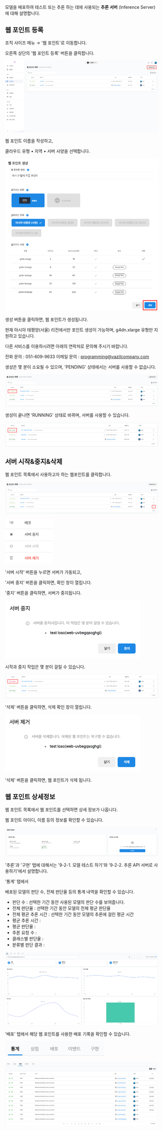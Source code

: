   

모델을 배포하여 테스트 또는 추론 하는 데에 사용되는 **추론 서버** (Inference Server)에 대해 설명합니다.

  

웹 포인트 등록
--------

조직 사이즈 메뉴 → '웹 포인트'로 이동합니다. 

오른쪽 상단의 '웹 포인트 등록' 버튼을 클릭합니다.

![img1](https://raw.githubusercontent.com/vazilcompany/vridge-docs/main/guide/img/web_points/inference_server_2/create_webpoint_1.png)  

  

웹 포인트 이름을 작성하고,

클라우드 유형 • 지역 • 서버 사양을 선택합니다.

![img1](https://raw.githubusercontent.com/vazilcompany/vridge-docs/main/guide/img/web_points/inference_server_2/create_webpoint_2.png)  

  

생성 버튼을 클릭하면, 웹 포인트가 생성됩니다. 

현재 아시아 태평양(서울) 리전에서만 포인트 생성이 가능하며, g4dn.xlarge 유형만 지원하고 있습니다. 

다른 서비스를 이용하시려면 아래의 연락처로 문의해 주시기 바랍니다.

전화 문의 : 051-609-9633
이메일 문의 : programming@vazilcompany.com


  

생성은 몇 분이 소요될 수 있으며, 'PENDING' 상태에서는 서버를 사용할 수 없습니다.

![img1](https://raw.githubusercontent.com/vazilcompany/vridge-docs/main/guide/img/web_points/inference_server_2/create_webpoint_3.png)  

  

생성이 끝나면 'RUNNING' 상태로 바뀌며, 서버를 사용할 수 있습니다.

![img1](https://raw.githubusercontent.com/vazilcompany/vridge-docs/main/guide/img/web_points/inference_server_2/create_webpoint_4.png)  
  

  

서버 시작&중지&삭제
--------


웹 포인트 목록에서 사용하고자 하는 웹포인트를 클릭합니다.

![img1](https://raw.githubusercontent.com/vazilcompany/vridge-docs/main/guide/img/web_points/inference_server_2/create_webpoint_5.png)  


![img1](https://raw.githubusercontent.com/vazilcompany/vridge-docs/main/guide/img/web_points/inference_server_2/create_webpoint_6.png)  


'서버 시작' 버튼을 누르면 서버가 가동되고,

'서버 중지' 버튼을 클릭하면, 확인 창이 열립니다. 

'중지' 버튼을 클릭하면, 서버가 중지됩니다. 

![img1](https://raw.githubusercontent.com/vazilcompany/vridge-docs/main/guide/img/web_points/inference_server_2/create_webpoint_7.png)


시작과 중지 작업은 몇 분이 걸릴 수 있습니다.

![img1](https://raw.githubusercontent.com/vazilcompany/vridge-docs/main/guide/img/web_points/inference_server_2/create_webpoint_7_1.png)


'삭제' 버튼을 클릭하면, 삭제 확인 창이 열립니다.

![img1](https://raw.githubusercontent.com/vazilcompany/vridge-docs/main/guide/img/web_points/inference_server_2/create_webpoint_8.png)


'삭제' 버튼을 클릭하면, 웹 포인트가 삭제 됩니다. 




  

웹 포인트 상세정보
----------


웹 포인트 목록에서 웹 포인트를 선택하면 상세 정보가 나옵니다.

  

웹 포인트 아이디, 이름 등의 정보를 확인할 수 있습니다.

![img1](https://raw.githubusercontent.com/vazilcompany/vridge-docs/main/guide/img/web_points/inference_server_2/create_webpoint_9.png)  

  

'추론'과 '구현' 탭에 대해서는 '9-2-1. 모델 테스트 하기'와 '9-2-2. 추론 API 서버로 사용하기'에서 설명합니다.

  

'통계' 탭에서

배포된 모델의 판단 수, 전체 판단율 등의 통계 내역을 확인할 수 있습니다.

*   판단 수 : 선택한 기간 동안 사용된 모델의 판단 수를 보여줍니다.
*   전체 판단율 : 선택한 기간 동안 모델의 전체 평균 판단율
*   전체 평균 추론 시간 : 선택한 기간 동안 모델의 추론에 걸린 평균 시간
*   평균 추론 시간 :
*   평균 판단율 :
*   추론 요청 수 :
*   클래스별 판단율 :
*   분류별 판단 결과 :

![img1](https://raw.githubusercontent.com/vazilcompany/vridge-docs/main/guide/img/web_points/inference_server_2/create_webpoint_10.png)  

  

  

'배포' 탭에서 해당 웹 포인트를 사용한 배포 기록을 확인할 수 있습니다.

![img1](https://raw.githubusercontent.com/vazilcompany/vridge-docs/main/guide/img/web_points/inference_server_2/create_webpoint_11.png)  


![img1](https://raw.githubusercontent.com/vazilcompany/vridge-docs/main/guide/img/web_points/inference_server_2/create_webpoint_12.png)  
